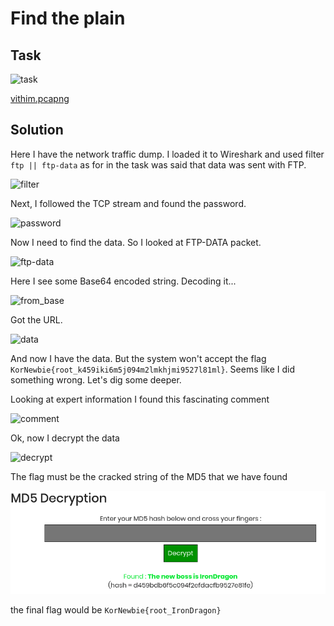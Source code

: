# Find the plain

## Task

![task](./src/task.png)

[vithim.pcapng](./src/vithim.pcapng)

## Solution

Here I have the network traffic dump. I loaded it to Wireshark and used filter `ftp || ftp-data` as for in the task was said that data was sent with FTP.

![filter](./src/filter.png)

Next, I followed the TCP stream and found the password.

![password](./src/password.png)

Now I need to find the data. So I looked at FTP-DATA packet.

![ftp-data](./src/ftp_data.png)

Here I see some Base64 encoded string. Decoding it...

![from_base](./src/from_base.png)

Got the URL.

![data](./src/data.png)

And now I have the data. But the system won't accept the flag `KorNewbie{root_k459iki6m5j094m2lmkhjmi9527l81ml}`. Seems like I did something wrong. Let's dig some deeper.

Looking at expert information I found this fascinating comment

![comment](./src/comment.png)

Ok, now I decrypt the data

![decrypt](./src/decrypt.png)

The flag must be the cracked string of the MD5 that we have found

![md5_cracked](./src/md5_cracked.png)

the final flag would be
`KorNewbie{root_IronDragon}`
